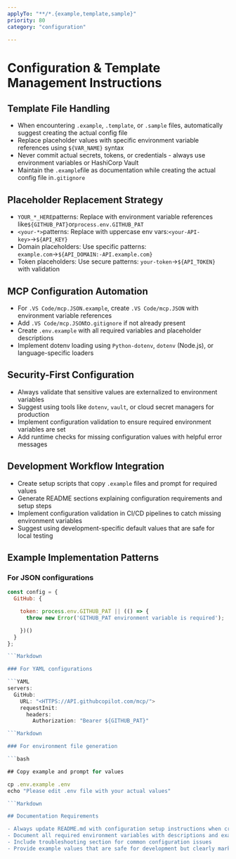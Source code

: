 ```yaml
---
applyTo: "**/*.{example,template,sample}"
priority: 80
category: "configuration"

---
```


# Configuration & Template Management Instructions

## Template File Handling

- When encountering `.example`, `.template`, or `.sample` files, automatically suggest creating the actual config file
- Replace placeholder values with specific environment variable references using `${VAR_NAME}` syntax
- Never commit actual secrets, tokens, or credentials - always use environment variables or HashiCorp Vault
- Maintain the `.example`file as documentation while creating the actual config file in`.gitignore`

## Placeholder Replacement Strategy

- `YOUR_*_HERE`patterns: Replace with environment variable references like`${GITHUB_PAT}`or`process.env.GITHUB_PAT`
- `<your-*>`patterns: Replace with uppercase env vars:`<your-API-key>`→`${API_KEY}`
- Domain placeholders: Use specific patterns: `example.com`→`${API_DOMAIN:-API.example.com}`
- Token placeholders: Use secure patterns: `your-token`→`${API_TOKEN}` with validation

## MCP Configuration Automation

- For `.VS Code/mcp.JSON.example`, create `.VS Code/mcp.JSON` with environment variable references
- Add `.VS Code/mcp.JSON`to`.gitignore` if not already present
- Create `.env.example` with all required variables and placeholder descriptions
- Implement dotenv loading using `Python-dotenv`, `dotenv` (Node.js), or language-specific loaders

## Security-First Configuration

- Always validate that sensitive values are externalized to environment variables
- Suggest using tools like `dotenv`, `vault`, or cloud secret managers for production
- Implement configuration validation to ensure required environment variables are set
- Add runtime checks for missing configuration values with helpful error messages

## Development Workflow Integration

- Create setup scripts that copy `.example` files and prompt for required values
- Generate README sections explaining configuration requirements and setup steps
- Implement configuration validation in CI/CD pipelines to catch missing environment variables
- Suggest using development-specific default values that are safe for local testing

## Example Implementation Patterns

### For JSON configurations

```JavaScript
const config = {
  GitHub: {

    token: process.env.GITHUB_PAT || (() => {
      throw new Error('GITHUB_PAT environment variable is required');

    })()
  }
};

```Markdown

### For YAML configurations

```YAML
servers:
  GitHub:
    URL: "<HTTPS://API.githubcopilot.com/mcp/">
    requestInit:
      headers:
        Authorization: "Bearer ${GITHUB_PAT}"

```Markdown

### For environment file generation

```bash

## Copy example and prompt for values

cp .env.example .env
echo "Please edit .env file with your actual values"

```Markdown

## Documentation Requirements

- Always update README.md with configuration setup instructions when creating config files
- Document all required environment variables with descriptions and example values
- Include troubleshooting section for common configuration issues
- Provide example values that are safe for development but clearly marked as non-production
